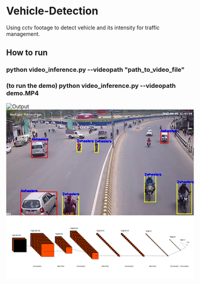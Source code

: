 # Vehicle-Detection
Using cctv footage to detect vehicle and its intensity for traffic management.
## How to run
### python video_inference.py --videopath "path_to_video_file"
### (to run the demo) python video_inference.py --videopath demo.MP4 

![Output](https://github.com/Sampanna-Sharma/Vehicle-Detection/blob/master/Detection_gif.gif)
![Output](https://github.com/Sampanna-Sharma/Vehicle-Detection/blob/master/detection.jpg)
![CNN Model](https://github.com/Sampanna-Sharma/Vehicle-Detection/blob/master/readme/CNN.png)
